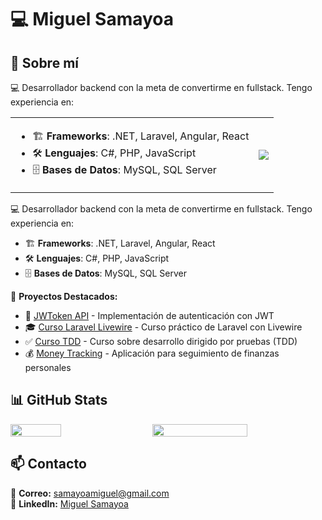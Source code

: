 # 💻 Miguel Samayoa

## 🚀 Sobre mí

💻 Desarrollador backend con la meta de convertirme en fullstack. Tengo experiencia en:

<table>
<tr>
<td>

- 🏗 **Frameworks**: .NET, Laravel, Angular, React  
- 🛠 **Lenguajes**: C#, PHP, JavaScript  
- 🗄 **Bases de Datos**: MySQL, SQL Server  

</td>
<td>

<img src="https://github-readme-stats.vercel.app/api/top-langs/?username=MiguelSamayoa&langs_count=6&layout=compact&theme=radical"/>

</td>
</tr>
</table>

💻 Desarrollador backend con la meta de convertirme en fullstack. Tengo experiencia en:

- 🏗 **Frameworks**: .NET, Laravel, Angular, React
- 🛠 **Lenguajes**: C#, PHP, JavaScript
- 🗄 **Bases de Datos**: MySQL, SQL Server

📌 **Proyectos Destacados:**

- 🔑 [JWToken API](https://github.com/MiguelSamayoa/JWToken_API) - Implementación de autenticación con JWT
- 🎓 [Curso Laravel Livewire](https://github.com/MiguelSamayoa/Curso-Laravel-Livewire) - Curso práctico de Laravel con Livewire
- ✅ [Curso TDD](https://github.com/MiguelSamayoa/Curso_Tdd) - Curso sobre desarrollo dirigido por pruebas (TDD)
- 💰 [Money Tracking](https://github.com/MiguelSamayoa/Money-Tracking) - Aplicación para seguimiento de finanzas personales

## 📊 GitHub Stats
<div style="display:flex; flex-direction:row; justify-content:space-between">
  <img src="https://github-readme-streak-stats.herokuapp.com/?user=MiguelSamayoa&theme=radical" width="40%">
  <img src="https://github-readme-activity-graph.vercel.app/graph?username=MiguelSamayoa&theme=radical" width="55%">  
</div>

## 📫 Contacto

📧 **Correo:** [samayoamiguel@gmail.com](mailto:samayoamiguel@gmail.com)\
🔗 **LinkedIn:** [Miguel Samayoa](https://www.linkedin.com/in/miguel-samayoa-0153562b2/)

